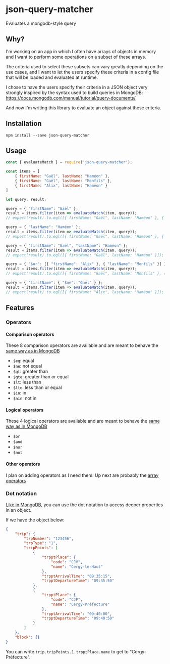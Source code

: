 # json-query-matcher
Evaluates a mongodb-style query

## Why?

I'm working on an app in which I often have arrays of objects in memory and I want to perform some operations on a subset of these arrays.

The criteria used to select these subsets can vary greatly depending on the use cases, and I want to let the users specify these criteria in a config file that will be loaded and evaluated at runtime.

I chose to have the users specify their criteria in a JSON object very strongly inspired by the syntax used to build queries in MongoDB: https://docs.mongodb.com/manual/tutorial/query-documents/

And now I'm writing this library to evaluate an object against these criteria.

## Installation
    npm install --save json-query-matcher

## Usage

```javascript
const { evaluateMatch } = require('json-query-matcher');

const items = [
    { firstName: "Gaël", lastName: "Haméon" },
    { firstName: "Gaël", lastName: "Monfils" },
    { firstName: "Alix", lastName: "Haméon" }
]

let query, result;

query = { "firstName": "Gaël" };
result = items.filter(item => evaluateMatch(item, query));
// expect(result).to.eql([{ firstName: "Gaël", lastName: "Haméon" }, { firstName: "Gaël", lastName: "Monfils" }]);

query = { "lastName": "Haméon" };
result = items.filter(item => evaluateMatch(item, query));
// expect(result).to.eql([{ firstName: "Gaël", lastName: "Haméon" }, { firstName: "Alix", lastName: "Haméon" }]);

query = { "firstName": "Gaël", "lastName": "Haméon" };
result = items.filter(item => evaluateMatch(item, query));
// expect(result).to.eql([{ firstName: "Gaël", lastName: "Haméon" }]);

query = { "$or": [{ "firstName": "Alix" }, { "lastName": "Monfils" }] };
result = items.filter(item => evaluateMatch(item, query));
// expect(result).to.eql([{ firstName: "Gaël", lastName: "Monfils" }, { firstName: "Alix", lastName: "Haméon" }]);

query = { "firstName": { "$ne": "Gaël" } };
result = items.filter(item => evaluateMatch(item, query));
// expect(result).to.eql([{ firstName: "Alix", lastName: "Haméon" }]);
```

## Features
### Operators

#### Comparison operators
These 8 comparison operators are available and are meant to behave the [same way as in MongoDB](https://docs.mongodb.com/manual/reference/operator/query-comparison/)
  - `$eq`: equal
  - `$ne`: not equal
  - `$gt`: greater than
  - `$gte`: greater than or equal
  - `$lt`: less than
  - `$lte`: less than or equal
  - `$in`: in
  - `$nin`: not in

#### Logical operators
These 4 logical operators are available and are meant to behave the [same way as in MongoDB](https://docs.mongodb.com/manual/reference/operator/query-logical/)
- `$or`
- `$and` 
- `$nor` 
- `$not` 

#### Other operators
I plan on adding operators as I need them. Up next are probably the [array operators](https://docs.mongodb.com/manual/reference/operator/query-array/)

### Dot notation
[Like in MongoDB](https://docs.mongodb.com/manual/core/document/#dot-notation), you can use the dot notation to access deeper properties in an object.

If we have the object below:

```json
{
    "trip": {
        "trpNumber": "123456",
        "trpType": "1",
        "tripPoints": [
            {
                "trpptPlace": {
                    "code": "CJV",
                    "name": "Cergy-le-Haut"
                },
                "trpptArrivalTime": "09:35:15",
                "trpptDepartureTime": "09:35:50"
            },
            {
                "trpptPlace": {
                    "code": "CJP",
                    "name": "Cergy-Préfecture"
                },
                "trpptArrivalTime": "09:40:00",
                "trpptDepartureTime": "09:40:50"
            }
        ]
    },
    "block": {}
}

```
You can write `trip.tripPoints.1.trpptPlace.name` to get to "Cergy-Préfecture".